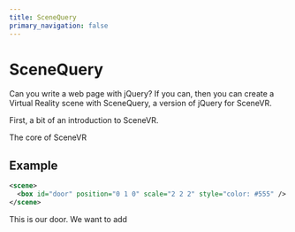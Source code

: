 ```yaml
---
title: SceneQuery
primary_navigation: false
---
```


# SceneQuery

Can you write a web page with jQuery? If you can, then you can create a Virtual Reality scene with SceneQuery, a version of jQuery for SceneVR.

First, a bit of an introduction to SceneVR.

The core of SceneVR

## Example

```xml
<scene>
  <box id="door" position="0 1 0" scale="2 2 2" style="color: #555" />
</scene>
```

This is our door. We want to add 
